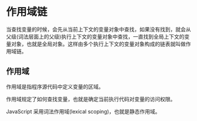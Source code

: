 # 作用域链

当查找变量的时候，会先从当前上下文的变量对象中查找，如果没有找到，就会从父级(词法层面上的父级)执行上下文的变量对象中查找，一直找到全局上下文的变量对象，也就是全局对象。这样由多个执行上下文的变量对象构成的链表就叫做作用域链。

## 作用域

  作用域是指程序源代码中定义变量的区域。

  作用域规定了如何查找变量，也就是确定当前执行代码对变量的访问权限。

  JavaScript 采用词法作用域(lexical scoping)，也就是静态作用域。
  
